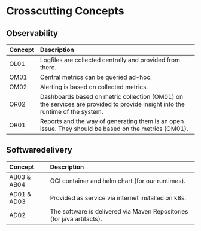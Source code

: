 # Crosscutting Concepts

## Observability

| Concept | Description |
| :------ | :---------- |
| OL01 | Logfiles are collected centrally and provided from there. |
| OM01 | Central metrics can be queried ad-hoc. |
| OM02 | Alerting is based on collected metrics. |
| OR02 | Dashboards based on metric collection (OM01) on the services are provided to provide insight into the runtime of the system. |
| OR01 | Reports and the way of generating them is an open issue. They should be based on the metrics (OM01). |

## Softwaredelivery

| Concept | Description |
| :------ | :---------- |
| AB03 & AB04| OCI container and helm chart (for our runtimes). |
| AD01 & AD03 | Provided as service via internet installed on k8s. |
| AD02 | The software is delivered via Maven Repositories (for java artifacts). |
